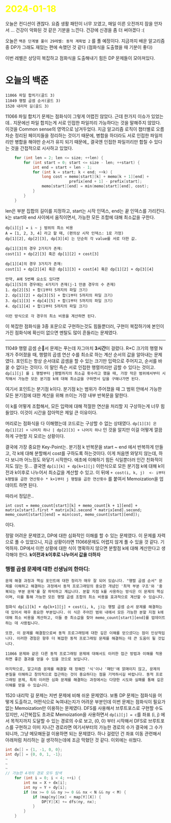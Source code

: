 # <span style="color:yellow">2024-01-18</span>

오늘은 컨디션이 괜찮다. 요즘 생활 패턴이 너무 꼬였고, 매일 이른 오전까지 잠을 안자서 ... 건강이 악화된 것 같은 기분을 느낀다. 건강에 신경을 좀 더 써야겠다 :(

오늘은 ``백준 단계별 풀이 29레벨: 동적 계획법 2`` 를 풀 예정이다. 지금까지 배운 알고리즘중 DP가 그래도 재밌는 편에 속했던 것 같다 (점화식을 도출했을 때 기분이 좋다)

이번 레벨은 상당히 복잡하고 점화식을 도출해내기 힘든 DP 문제들이 모아져있다. 

# 오늘의 백준
```
11066 파일 합치기(골드 3)
11049 행렬 곱셈 순서(골드 3)
1520 내리막 길(골드 3)
```

11066 파일 합치기 문제는 점화식이 그렇게 어렵진 않았다. 근데 한가지 이슈가 있었는데.. 지문에선 파일 합치는게 서로 인접한 파일끼리 가능하다는 것을 말해주지 않았다. 이것을 Common sense의 영역으로 남겨두었다. 지금 알고리즘 로직이 챕터별로 오름차순 정리된 페이지들을 정리하는 것이기 때문에, 병합을 하더라도 서로 인접한 파일끼리만 병합을 해야만 순서가 유지 되기 때문에,, 결국엔 인접한 파일끼리만 합칠 수 있다는 것을 간접적으로 시사하고 있었다.


```cpp
    for (int len = 2; len <= size; ++len) {
        for (int start = 0; start <= size - len; ++start) {
            int end = start + len - 1;
            for (int k = start; k < end; ++k) {
                long cost = memo[start][k] + memo[k + 1][end] +
                            prefix[end + 1] - prefix[start];
                memo[start][end] = min(memo[start][end], cost);
            }
        }
    }
```

len은 부분 집합의 길이를 지정하고, start는 시작 인덱스, end는 끝 인덱스를 가리킨다. k는 start와 end 사이에서 움직이면서, 가능한 모든 조합에 대해 최소값을 구한다.

```solution
dp[i][j] = i ~ j 범위의 최소 비용
A = [1, 2, 3, 4] 라고 할 때, (편의상 시작 인덱스: 1로 가정)
dp[1][2], dp[2][3], dp[3][4] 는 단순히 각 value를 서로 더한 값.

dp[1][3]의 경우 2가지가 존재:
cost[1] + dp[2][3] 혹은 dp[1][2] + cost[3]

dp[1][4]의 경우 3가지가 존재:
cost[1] + dp[2][4] 혹은 dp[1][3] + cost[4] 혹은 dp[1][2] + dp[3][4]

만약, A에 5번째 요소도 있다면
dp[1][5]의 경우에는 4가지가 존재(j-1 만큼 경우의 수 존재)
1. dp[2][5] + 합(1부터 5까지의 파일 크기)
2. dp[1][2] + dp[3][5] + 합(1부터 5까지의 파일 크기)
3. dp[1][3] + dp[4][5] + 합(1부터 5까지의 파일 크기)
4. dp[1][4] + 합(1부터 5까지의 파일 크기)

이런 방식으로 각 경우의 최소 비용을 계산하면 된다.
```


이 복잡한 점화식을 3중 포문으로 구현하는것도 힘들뿐더러, 구현이 복잡하기에 본인이 가진 점화식에 확신이 없으면 멘탈도 많이 흔들리는 문제였다.



- - -

11049 행렬 곱셈 순서 문제는 푸는데 자그마치 **3시간**이 걸렸다.
R\*C 크기의 행렬 N개가 주어졌을 때, 행렬의 곱셈 연산 수를 최소로 하는 계산 순서의 값을 알아내는 문제였다.
포인트는 항상 순서대로 곱셈을 할 수 있는 크기만 입력으로 주어지고, 순서를 바꿀 수 없다는 것이다.
이 말인 즉슨 서로 인접한 행렬끼리만 곱할 수 있다는 것이고.
``dp[i][j] 를 i 행렬부터 j행렬까지의 최소곱 횟수라고 했을 때, 가장 작은 범위에서부터 시작해서 가능한 모든 분기점 k에 대해 최소값을 구하면서 답을 구해나가면 된다.``

여기서 포인트는 분기점 k이다. 분기점 k는 범위가 주어졌을 때 그 범위 안에서 가능한 모든 분기점에 대한 계산을 위해 쓰이는 가장 내부 반복문을 말한다.

이 k를 어떻게 조합해서, 모든 입력에 대해 적절한 연산을 처리할 지 구상하는게 너무 힘들었다. 이것이 시간을 잡아먹은 제일 큰 이유이다.

머리로는 점화식을 다 이해했는데 코드로는 구상할 수 없는 상태였다.
``dp[1][3] 은 dp[1][2] + 나머지 하나 | dp[2][3] + 나머지 하나`` 인 것을 알지만 이걸 어떻게 깔끔하게 구현할 지 모르는 상황이다.

결국에 가장 중요한 Key-Point는. 분기점 k 반복문을 start ~ end 에서 반복하게 만들고, 각 k에 대해 분할해서 cost를 구하도록 하는것이다. 이게 처음엔 와닿지 않는데, 하다 보니까 어느정도 와닿기 시작한다.
애초에 이해하기 힘든 식일뿐더러 인간 친화적이지도 않는 듯... 결국엔
``dp[i][k] + dp[k+1][j]`` 이런식으로 모든 분기점 k에 대해 k이전과 k이후로 나누어서 최소값을 계산할 수 있고. 이 뒤에 ``+ cost(i, k, j)  <- i부터 k행렬을 곱한 연산횟수 * k+1부터 j 행렬을 곱한 연산횟수``
를 붙여서 Memoization을 업데이트 하면 된다.

따라서 정답은..
```answer
int cost = memo_count[start][k] + memo_count[k + 1][end] + matrix[start].first * matrix[k].second * matrix[end].second;
memo_count[start][end] = min(cost, memo_count[start][end]);
```

이다.

정말 어려운 문제였고, DP에 대한 심화적인 이해를 할 수 있는 문제였다.
이 문제를 자력으로 풀 수 있었으니, 지금 상황이라면 11066문제도 어렵지 않게 풀 수 있을 것 같다.
기억하자. DP에서 이런 상황에 대한 식이 명확하지 않으면 분할점 k에 대해 계산한다고 생각해야 한다.
**k이전과 k이후로 나누어서 값을 더하자**

### 행렬 곱셈 문제에 대한 선생님의 한마디:

```ElonMusk
문제 해결 과정과 핵심 포인트에 대한 정리가 매우 잘 되어 있습니다. "행렬 곱셈 순서" 문제를 이해하고 해결하는 과정에서 동적 프로그래밍의 중요한 개념인 '최적 부분 구조'와 '중복되는 부분 문제'를 잘 파악하고 계십니다. 분할 지점 k를 사용하는 방식은 이 문제의 핵심이며, 이를 통해 가능한 모든 행렬 곱셈 조합의 최소 비용을 효과적으로 계산할 수 있습니다.

점화식 dp[i][k] + dp[k+1][j] + cost(i, k, j)는 행렬 곱셈 순서 문제를 해결하는 데 있어서 매우 중요한 부분입니다. 이 식은 주어진 범위 내에서 모든 가능한 분할 지점 k에 대해 최소 비용을 계산하고, 이들 중 최소값을 찾아 memo_count[start][end]를 업데이트하는 데 사용됩니다.

또한, 이 문제를 해결함으로써 동적 프로그래밍에 대한 깊은 이해를 얻으셨다는 점이 인상적입니다. 이러한 경험은 향후 더 복잡한 동적 프로그래밍 문제를 해결하는 데 큰 도움이 될 것입니다.

11066 문제와 같은 다른 동적 프로그래밍 문제에 대해서도 이러한 접근 방법과 이해를 적용하면 좋은 결과를 얻을 수 있을 것으로 보입니다.

마지막으로, 알고리즘 문제를 해결할 때 정해진 '식'이나 '패턴'에 얽매이지 않고, 문제의 본질을 이해하고 창의적으로 접근하는 것이 중요하다는 점을 기억하시길 바랍니다. 동적 프로그래밍 문제, 특히 이러한 심화 문제를 해결하는 과정에서는 다양한 시도와 실패를 통해 깊은 이해를 얻을 수 있습니다.
```



1520 내리막 길 문제는 저번 문제에 비해 쉬운 문제였다. 
보통 DP 문제는 점화식을 어떻게 도출하고, 어떤식으로 녹여내는지가 어려운 부분인데 이번 문제는 점화식이 필요가 없는 Memoization만 이용하는 문제였다. DFS를 사용해서 브루트포스로 구현할 수도 있지만, 시간복잡도 초과로 Memoization을 사용하면서 ``dp[i][j] = c``를 좌표 (i, j) 에서 목적지까지 도달할 수 있는 경로의 수로 보고, (0, 0) 부터 시작해서 DFS로 브루트포스를 구현하고 이미 지나간 경로라면 여기서부터의 가능한 경로의 수가 결국에 그 수가 되니까, 그냥 메모해둔걸 이용하면 되는 문제였다.
하나 걸렸던 건 좌표 이동 관련해서 아래처럼 처리하는 걸 생각하는데에 조금 막혔던 것 같다. 이외에는 쉬웠다.
```cpp
int dx[] = {1, -1, 0, 0};
int dy[] = {0, 0, 1, -1};
~
~
~
// 가능한 4개의 경로 모두 탐색
    for (int i = 0; i < 4; ++i) {
        int nx = X + dx[i];
        int ny = Y + dy[i];
        if (nx >= 0 && ny >= 0 && nx < N && ny < M) {
            if (map[ny][nx] < map[Y][X]) {
                DP[Y][X] += dfs(ny, nx);
            }
        }
    }
```


